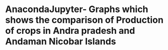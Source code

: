 # AnacondaJupyter- Graphs which shows the comparison of Production of crops in Andra pradesh and Andaman Nicobar Islands
